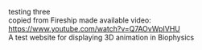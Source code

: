 testing three <br>
copied from Fireship made available video: 
https://www.youtube.com/watch?v=Q7AOvWpIVHU <br>
A test website for displaying 3D animation in Biophysics